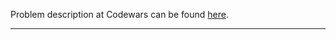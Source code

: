 Problem description at Codewars can be found
[here](https://www.codewars.com/kata/55a75e2d0803fea18f00009d/train/python).

-------------


